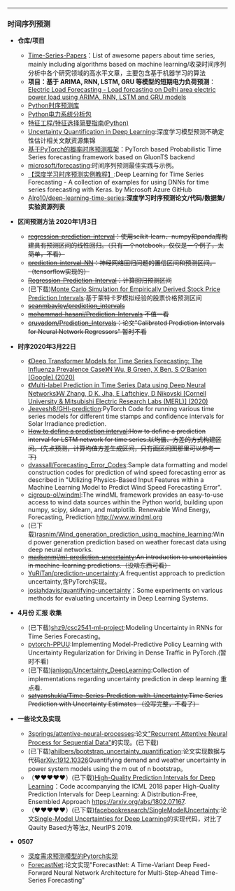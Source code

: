 ----------------

### 时间序列预测

- **仓库/项目**
	- [Time-Series-Papers](https://github.com/bighuang624/Time-Series-Papers)：List of awesome papers about time series, mainly including algorithms based on machine learning/收录时间序列分析中各个研究领域的高水平文章，主要包含基于机器学习的算法
	- **项目：基于 ARIMA, RNN, LSTM, GRU 等模型的短期电力负荷预测**：[Electric Load Forecasting - Load forcasting on Delhi area electric power load using ARIMA, RNN, LSTM and GRU models](https://github.com/pyaf/load_forecasting)
	- [Python时序预测库](https://github.com/sky-uk/anticipy)
	- [Python电力系统分析包](https://github.com/PyPSA/PyPSA)
	- [特征工程/特征选择简要指南(Python)](https://github.com/Yimeng-Zhang/feature-engineering-and-feature-selection)
	- [Uncertainty Quantification in Deep Learning](https://github.com/ahmedmalaa/uncertainty):深度学习模型预测不确定性估计相关文献资源集锦
	- [基于PyTorch的概率时序预测框架](https://github.com/zalandoresearch/pytorch-ts)：PyTorch based Probabilistic Time Series forecasting framework based on GluonTS backend
	- [microsoft/forecasting](https://github.com/microsoft/forecasting):时间序列预测最佳实践与示例。
	- [【深度学习时序预测实例教程】](https://github.com/Azure/DeepLearningForTimeSeriesForecasting):Deep Learning for Time Series Forecasting - A collection of examples for using DNNs for time series forecasting with Keras. by Microsoft Azure GitHub
	- [Alro10/deep-learning-time-series](https://github.com/Alro10/deep-learning-time-series):**深度学习时序预测论文/代码/数据集/实验资源列表**

- **区间预测方法 2020年1月3日**
	- ~~[regression-prediction-interval](https://github.com/shahejokarian/regression-prediction-interval)：使用scikit-learn、numpy和panda库构建具有预测区间的线性回归。（只有一个notebook，仅仅是一个例子，太简单，不看）~~
	- ~~[prediction-interval-NN](https://github.com/fishjh2/prediction-interval-NN)：神经网络回归问题的置信区间和预测区间。（tensorflow实现的）~~
	- ~~[Regression-Prediction-Interval](https://github.com/1suraj/Regression-Prediction-Interval)：计算回归预测区间~~
	- (已下载)[Monte Carlo Simulation for Empirically Derived Stock Price Prediction Intervals](https://github.com/jkclem/Monte-Carlo-Simulation-for-Generating-Stock-Price-Prediction-Intervals):基于蒙特卡罗模拟经验的股票价格预测区间
	- ~~[seanmbayley/prediction_intervals](https://github.com/seanmbayley/prediction_intervals)~~
	- ~~[mohammad-hasani/Prediction-Intervals](https://github.com/mohammad-hasani/Prediction-Intervals) 不值一看~~
	- ~~[cruvadom/Prediction_Intervals](https://github.com/cruvadom/Prediction_Intervals)：论文"Calibrated Prediction Intervals for Neural Network Regressors"  暂时不看~~
	


- **时序2020年3月22日**
	- [《Deep Transformer Models for Time Series Forecasting: The Influenza Prevalence Case》N Wu, B Green, X Ben, S O'Banion [Google] (2020) ](https://arxiv.org/abs/2001.08317)
	- [《Multi-label Prediction in Time Series Data using Deep Neural Networks》W Zhang, D K. Jha, E Laftchiev, D Nikovski [Cornell University & Mitsubishi Electric Research Labs (MERL)] (2020)](https://arxiv.org/abs/2001.10098)
	- [Jeevesh8/GHI-prediction](https://github.com/Jeevesh8/GHI-prediction):PyTorch Code for running various time series models for different time stamps and confidence intervals for Solar Irradiance prediction.
	- ~~[How to define a prediction interval](https://github.com/rtaubes/lstm-1):How to define a prediction interval for LSTM network for time series.以均值、方差的方式构建区间。(先点预测，计算均值方差生成区间，只有画区间图那里可以参考一下)~~
	- [dvassall/Forecasting_Error_Codes](https://github.com/dvassall/Forecasting_Error_Codes):Sample data formatting and model construction codes for prediction of wind speed forecasting error as described in "Utilizing Physics-Based Input Features within a Machine Learning Model to Predict Wind Speed Forecasting Error".
	- [cigroup-ol/windml](https://github.com/cigroup-ol/windml):The windML framework provides an easy-to-use access to wind data sources within the Python world, building upon numpy, scipy, sklearn, and matplotlib. Renewable Wind Energy, Forecasting, Prediction http://www.windml.org
	- (已下载)[rasnim/Wind_generation_prediction_using_machine_learning](https://github.com/rasnim/Wind_generation_prediction_using_machine_learning):Wind power generation prediction based on weather forecast data using deep neural networks.
	- ~~[madsenmj/ml-prediction-uncertainty](https://github.com/madsenmj/ml-prediction-uncertainty):An introduction to uncertainties in machine-learning predictions.（没啥东西可看）~~
	- [YuRiTan/prediction-uncertainty](https://github.com/YuRiTan/prediction-uncertainty):A frequentist approach to prediction uncertainty,含PyTorch实现。
	- [josiahdavis/quantifying-uncertainty](https://github.com/josiahdavis/quantifying-uncertainty)：Some experiments on various methods for evaluating uncertainty in Deep Learning Systems.
	

	
- **4月份 汇报 收集**

	- (已下载)[shz9/csc2541-ml-project](https://github.com/shz9/csc2541-ml-project):Modeling Uncertainty in RNNs for Time Series Forecasting。
	- [pytorch-PPUU](https://github.com/Atcold/pytorch-PPUU):Implementing Model-Predictive Policy Learning with Uncertainty Regularization for Driving in Dense Traffic in PyTorch.(暂时不看)
	- (已下载)[janisgp/Uncertainty_DeepLearning](https://github.com/janisgp/Uncertainty_DeepLearning):Collection of implementations regarding uncertainty prediction in deep learning 重点看.
	- ~~[satyanshukla/Time-Series-Prediction-with-Uncertainty](https://github.com/satyanshukla/Time-Series-Prediction-with-Uncertainty):Time Series Prediction with Uncertainty Estimates （没写完整，不看了）~~
	
- **一些论文及实现**
	- [3springs/attentive-neural-processes](https://github.com/3springs/attentive-neural-processes):论文["Recurrent Attentive Neural Process for Sequential Data"](https://arxiv.org/abs/1910.09323)的实现。(已下载)
	- (已下载)[ahilbers/bootstrap_uncertainty_quantification](https://github.com/ahilbers/bootstrap_uncertainty_quantification):论文实现数据与代码[arXiv:1912.10326](https://arxiv.org/abs/1912.10326)Quantifying demand and weather uncertainty in power system models using the m out of n bootstrap。
	- （♥♥♥♥♥）(已下载)[High-Quality Prediction Intervals for Deep Learning](https://github.com/TeaPearce/Deep_Learning_Prediction_Intervals)：Code accompanying the ICML 2018 paper High-Quality Prediction Intervals for Deep Learning: A Distribution-Free, Ensembled Approach https://arxiv.org/abs/1802.07167.
	- （♥♥♥♥♥）(已下载)[facebookresearch/SingleModelUncertainty](https://github.com/facebookresearch/SingleModelUncertainty):论文[Single-Model Uncertainties for Deep Learning](https://arxiv.org/abs/1811.00908)的实现代码，对比了Qauity Based方等法z, NeurIPS 2019.

- **0507**
	- [深度需求预测模型的Pytorch实现](https://github.com/jingw2/demand_forecast)
	- [ForecastNet](https://github.com/jjdabr/forecastNet):论文实现"ForecastNet: A Time-Variant Deep Feed-Forward Neural Network Architecture for Multi-Step-Ahead Time-Series Forecasting" 
